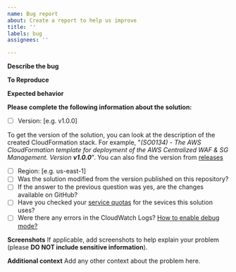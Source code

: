 ```yaml
---
name: Bug report
about: Create a report to help us improve
title: ''
labels: bug
assignees: ''

---
```


**Describe the bug**
<!--- A clear and concise description of what the bug is -->

**To Reproduce**
<!--- Steps to reproduce the behavior -->

**Expected behavior**
<!--- A clear and concise description of what you expected to happen -->

**Please complete the following information about the solution:**
- [ ] Version: [e.g. v1.0.0]

To get the version of the solution, you can look at the description of the created CloudFormation stack. For example, "_(SO0134) - The AWS CloudFormation template for deployment of the AWS Centralized WAF & SG Management. Version **v1.0.0**_". You can also find the version from [releases](https://github.com/awslabs/aws-devops-monitoring-dashboard/releases)

- [ ] Region: [e.g. us-east-1]
- [ ] Was the solution modified from the version published on this repository?
- [ ] If the answer to the previous question was yes, are the changes available on GitHub?
- [ ] Have you checked your [service quotas](https://docs.aws.amazon.com/general/latest/gr/aws_service_limits.html) for the sevices this solution uses?
- [ ] Were there any errors in the CloudWatch Logs? [How to enable debug mode?](https://github.com/awslabs/aws-devops-monitoring-dashboard/#enable-debug-mode)

**Screenshots**
If applicable, add screenshots to help explain your problem (please **DO NOT include sensitive information**).

**Additional context**
Add any other context about the problem here.
